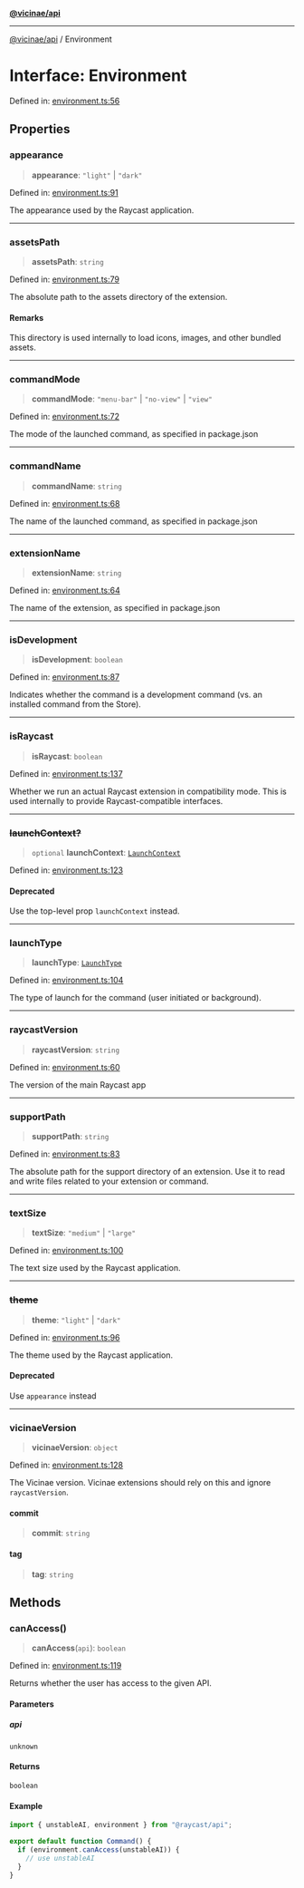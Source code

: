 [**@vicinae/api**](../README.md)

***

[@vicinae/api](../README.md) / Environment

# Interface: Environment

Defined in: [environment.ts:56](https://github.com/vicinaehq/vicinae/blob/c742d5fc509336339909dd669955b863f086bf4e/api/src/api/environment.ts#L56)

## Properties

### appearance

> **appearance**: `"light"` \| `"dark"`

Defined in: [environment.ts:91](https://github.com/vicinaehq/vicinae/blob/c742d5fc509336339909dd669955b863f086bf4e/api/src/api/environment.ts#L91)

The appearance used by the Raycast application.

***

### assetsPath

> **assetsPath**: `string`

Defined in: [environment.ts:79](https://github.com/vicinaehq/vicinae/blob/c742d5fc509336339909dd669955b863f086bf4e/api/src/api/environment.ts#L79)

The absolute path to the assets directory of the extension.

#### Remarks

This directory is used internally to load icons, images, and other bundled assets.

***

### commandMode

> **commandMode**: `"menu-bar"` \| `"no-view"` \| `"view"`

Defined in: [environment.ts:72](https://github.com/vicinaehq/vicinae/blob/c742d5fc509336339909dd669955b863f086bf4e/api/src/api/environment.ts#L72)

The mode of the launched command, as specified in package.json

***

### commandName

> **commandName**: `string`

Defined in: [environment.ts:68](https://github.com/vicinaehq/vicinae/blob/c742d5fc509336339909dd669955b863f086bf4e/api/src/api/environment.ts#L68)

The name of the launched command, as specified in package.json

***

### extensionName

> **extensionName**: `string`

Defined in: [environment.ts:64](https://github.com/vicinaehq/vicinae/blob/c742d5fc509336339909dd669955b863f086bf4e/api/src/api/environment.ts#L64)

The name of the extension, as specified in package.json

***

### isDevelopment

> **isDevelopment**: `boolean`

Defined in: [environment.ts:87](https://github.com/vicinaehq/vicinae/blob/c742d5fc509336339909dd669955b863f086bf4e/api/src/api/environment.ts#L87)

Indicates whether the command is a development command (vs. an installed command from the Store).

***

### isRaycast

> **isRaycast**: `boolean`

Defined in: [environment.ts:137](https://github.com/vicinaehq/vicinae/blob/c742d5fc509336339909dd669955b863f086bf4e/api/src/api/environment.ts#L137)

Whether we run an actual Raycast extension in compatibility mode.
This is used internally to provide Raycast-compatible interfaces.

***

### ~~launchContext?~~

> `optional` **launchContext**: [`LaunchContext`](LaunchContext.md)

Defined in: [environment.ts:123](https://github.com/vicinaehq/vicinae/blob/c742d5fc509336339909dd669955b863f086bf4e/api/src/api/environment.ts#L123)

#### Deprecated

Use the top-level prop `launchContext` instead.

***

### launchType

> **launchType**: [`LaunchType`](../enumerations/LaunchType.md)

Defined in: [environment.ts:104](https://github.com/vicinaehq/vicinae/blob/c742d5fc509336339909dd669955b863f086bf4e/api/src/api/environment.ts#L104)

The type of launch for the command (user initiated or background).

***

### raycastVersion

> **raycastVersion**: `string`

Defined in: [environment.ts:60](https://github.com/vicinaehq/vicinae/blob/c742d5fc509336339909dd669955b863f086bf4e/api/src/api/environment.ts#L60)

The version of the main Raycast app

***

### supportPath

> **supportPath**: `string`

Defined in: [environment.ts:83](https://github.com/vicinaehq/vicinae/blob/c742d5fc509336339909dd669955b863f086bf4e/api/src/api/environment.ts#L83)

The absolute path for the support directory of an extension. Use it to read and write files related to your extension or command.

***

### textSize

> **textSize**: `"medium"` \| `"large"`

Defined in: [environment.ts:100](https://github.com/vicinaehq/vicinae/blob/c742d5fc509336339909dd669955b863f086bf4e/api/src/api/environment.ts#L100)

The text size used by the Raycast application.

***

### ~~theme~~

> **theme**: `"light"` \| `"dark"`

Defined in: [environment.ts:96](https://github.com/vicinaehq/vicinae/blob/c742d5fc509336339909dd669955b863f086bf4e/api/src/api/environment.ts#L96)

The theme used by the Raycast application.

#### Deprecated

Use `appearance` instead

***

### vicinaeVersion

> **vicinaeVersion**: `object`

Defined in: [environment.ts:128](https://github.com/vicinaehq/vicinae/blob/c742d5fc509336339909dd669955b863f086bf4e/api/src/api/environment.ts#L128)

The Vicinae version. Vicinae extensions should rely on this and ignore `raycastVersion`.

#### commit

> **commit**: `string`

#### tag

> **tag**: `string`

## Methods

### canAccess()

> **canAccess**(`api`): `boolean`

Defined in: [environment.ts:119](https://github.com/vicinaehq/vicinae/blob/c742d5fc509336339909dd669955b863f086bf4e/api/src/api/environment.ts#L119)

Returns whether the user has access to the given API.

#### Parameters

##### api

`unknown`

#### Returns

`boolean`

#### Example

```typescript
import { unstableAI, environment } from "@raycast/api";

export default function Command() {
  if (environment.canAccess(unstableAI)) {
    // use unstableAI
  }
}
```
